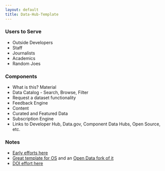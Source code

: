 ```yaml
---
layout: default
title: Data-Hub-Template
---
```


### Users to Serve
* Outside Developers
* Staff
* Journalists
* Academics
* Random Joes

### Components
* What is this? Material  
* Data Catalog - Search, Browse, Filter
* Request a dataset functionality
* Feedback Engine
* Content
* Curated and Featured Data
* Subscription Engine
* Links to Developer Hub, Data.gov, Component Data Hubs, Open Source, etc. 

### Notes
* [Early efforts here](https://github.com/USG-Website-Templates)
* [Great template for OS](http://if.io/open-source-program-template/) and an [Open Data fork of it](https://github.com/GSA/open-data-program-template) 
* [DOI effort here](http://usinterior.github.io/doi-data-hub/)

